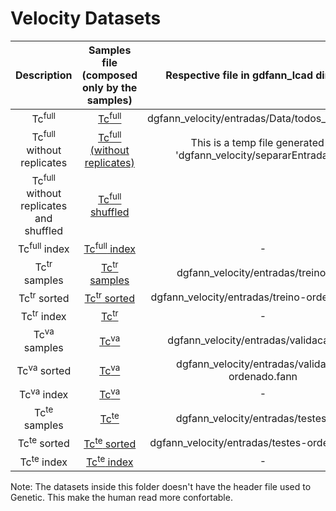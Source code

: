 # Velocity Datasets

Description | Samples file (composed only by the samples) | Respective file in gdfann\_lcad directory
:------------:|:---------------------------------------------:|:-------:
Tc<sup>full</sup> | [Tc<sup>full</sup>](Tc_full.fann) | dgfann\_velocity/entradas/Data/todos_dados.fann
Tc<sup>full</sup> without replicates | [Tc<sup>full</sup> (without replicates)](Tc_full-no_duplicates.fann) | This is a temp file generated in 'dgfann\_velocity/separarEntradas.py'
Tc<sup>full</sup> without replicates and shuffled | [Tc<sup>full</sup> shuffled](Tc_full-shuffled.fann)
Tc<sup>full</sup> index    | [Tc<sup>full</sup> index](Tc_full-index.csv) | -
Tc<sup>tr</sup> samples    | [Tc<sup>tr</sup> samples](train.fann) | dgfann\_velocity/entradas/treino.fann
Tc<sup>tr</sup> sorted     | [Tc<sup>tr</sup> sorted](train-sorted.fann) | dgfann\_velocity/entradas/treino-ordenado.fann
Tc<sup>tr</sup> index      | [Tc<sup>tr</sup>](train-index.csv) | -
Tc<sup>va</sup> samples    | [Tc<sup>va</sup>](validation.fann) | dgfann\_velocity/entradas/validacao.fann
Tc<sup>va</sup> sorted     | [Tc<sup>va</sup>](validation-sorted.fann) | dgfann\_velocity/entradas/validacao-ordenado.fann
Tc<sup>va</sup> index      | [Tc<sup>va</sup>](validation-index.csv) | -
Tc<sup>te</sup> samples    | [Tc<sup>te</sup>](tests.fann) | dgfann\_velocity/entradas/testes.fann
Tc<sup>te</sup> sorted     | [Tc<sup>te</sup> sorted](tests-sorted.fann) | dgfann\_velocity/entradas/testes-ordenado.fann
Tc<sup>te</sup> index      | [Tc<sup>te</sup> index](tests-index.csv) | -

Note: The datasets inside this folder doesn't have the header file used to Genetic. This make the human read more confortable.
